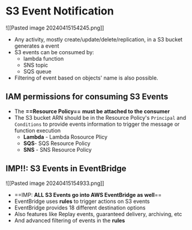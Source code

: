 
# S3 Event Notification

![[Pasted image 20240415154245.png]]

- Any activity, mostly create/update/delete/replication, in a S3 bucket generates a event
- S3 events can be consumed by:
	- lambda function
	- SNS topic
	- SQS queue
- Filtering of event based on objects' name is also possible.

## IAM permissions for consuming S3 Events

- The **==Resource Policy==** **must be attached to the consumer**
- The S3 bucket ARN should be in the Resource Policy's `Principal` and `Conditions` to provide events information to trigger the message or function execution
	- **Lambda** - Lambda Rosource Plicy
	- **SQS**- SQS Resource Policy
	- **SNS** - SNS Resource Policy


## IMP!!: S3 Events in EventBridge

![[Pasted image 20240415154933.png]]

- ==IMP: **ALL S3 Events go into AWS EventBridge as well**==
- EventBridge uses **rules** to trigger actions on S3 events
- EventBridge provides 18 different destination options 
- Also features like Replay events, guaranteed delivery, archiving, etc
- And advanced filtering of events in the **rules**
